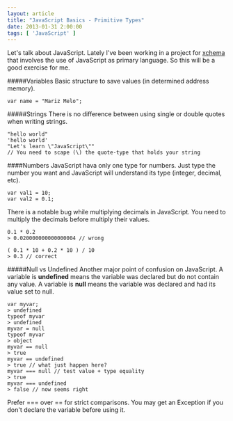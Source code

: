 ```yaml
---
layout: article
title: "JavaScript Basics - Primitive Types"
date: 2013-01-31 2:00:00
tags: [ 'JavaScript' ]
---
```

Let's talk about JavaScript. Lately I've been working in a project for [xchema](http://xchema.com) that involves the use of JavaScript as primary language. So this will be a good exercise for me.


#####Variables
Basic structure to save values (in determined address memory).

    var name = "Mariz Melo";


#####Strings
There is no difference between using single or double quotes when writing strings.

    "hello world"
    'hello world'
    "Let's learn \"JavaScript\"" 
    // You need to scape (\) the quote-type that holds your string


####Numbers
JavaScript hava only one type for numbers. Just type the number you want and JavaScript will understand its type (integer, decimal, etc).

    var val1 = 10;
    var val2 = 0.1;

There is a notable bug while multiplying decimals in JavaScript. You need to multiply the decimals before multiply their values.

    0.1 * 0.2
    > 0.020000000000000004 // wrong

    ( 0.1 * 10 + 0.2 * 10 ) / 10
    > 0.3 // correct


#####Null vs Undefined
Another major point of confusion on JavaScript. A variable is **undefined** means the variable was declared but do not contain any value. A variable is **null** means the variable was declared and had its value set to null.

    var myvar;
    > undefined
    typeof myvar
    > undefined
    myvar = null
    typeof myvar
    > object
    myvar == null
    > true  
    myvar == undefined
    > true // what just happen here?
    myvar === null // test value + type equality
    > true 
    myvar === undefined 
    > false // now seems right
    

<alert class="info margin-bottom"><i class="icon-info"> </i> Prefer === over == for strict comparisons.</alert>
<alert><i class="icon-attention"> </i> You may get an Exception if you don't declare the variable before using it.</alert>


    
